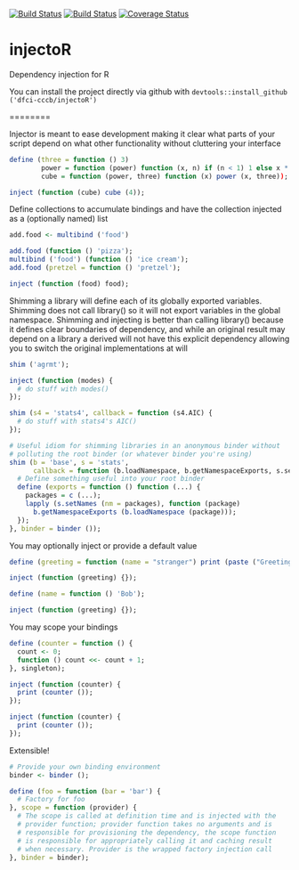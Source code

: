 [![Build Status](https://travis-ci.org/dfci-cccb/injectoR.svg?branch=master)](https://travis-ci.org/dfci-cccb/injectoR) [![Build Status](https://ci.appveyor.com/api/projects/status/github/dfci-cccb/injectoR?svg=true)](https://ci.appveyor.com/project/lev-kuznetsov/injector-ad8op) [![Coverage Status](https://coveralls.io/repos/dfci-cccb/injectoR/badge.svg)](https://coveralls.io/r/dfci-cccb/injectoR)

injectoR
========

Dependency injection for R

You can install the project directly via github with ```devtools::install_github ('dfci-cccb/injectoR')```

========

Injector is meant to ease development making it clear what parts of your script depend on what
other functionality without cluttering your interface

```R
define (three = function () 3)
        power = function (power) function (x, n) if (n < 1) 1 else x * power (x, n - 1),
        cube = function (power, three) function (x) power (x, three));

inject (function (cube) cube (4));
```

Define collections to accumulate bindings and have the collection injected as a (optionally
named) list

```R
add.food <- multibind ('food')

add.food (function () 'pizza');
multibind ('food') (function () 'ice cream');
add.food (pretzel = function () 'pretzel');

inject (function (food) food);
```

Shimming a library will define each of its globally exported variables. Shimming does not call
library() so it will not export variables in the global namespace. Shimming and injecting is
better than calling library() because it defines clear boundaries of dependency, and while an
original result may depend on a library a derived will not have this explicit dependency 
allowing you to switch the original implementations at will

```R
shim ('agrmt');

inject (function (modes) {
  # do stuff with modes()
});

shim (s4 = 'stats4', callback = function (s4.AIC) {
  # do stuff with stats4's AIC()
});

# Useful idiom for shimming libraries in an anonymous binder without
# polluting the root binder (or whatever binder you're using)
shim (b = 'base', s = 'stats',
      callback = function (b.loadNamespace, b.getNamespaceExports, s.setNames) {
  # Define something useful into your root binder
  define (exports = function () function (...) {
    packages = c (...);
    lapply (s.setNames (nm = packages), function (package)
      b.getNamespaceExports (b.loadNamespace (package)));
  });
}, binder = binder ());
```

You may optionally inject or provide a default value

```R
define (greeting = function (name = "stranger") print (paste ("Greetings,", name)));

inject (function (greeting) {});

define (name = function () 'Bob');

inject (function (greeting) {});
```

You may scope your bindings

```R
define (counter = function () {
  count <- 0;
  function () count <<- count + 1;
}, singleton);

inject (function (counter) {
  print (counter ());
});

inject (function (counter) {
  print (counter ());
});
```

Extensible!

```R
# Provide your own binding environment
binder <- binder ();

define (foo = function (bar = 'bar') {
  # Factory for foo
}, scope = function (provider) {
  # The scope is called at definition time and is injected with the
  # provider function; provider function takes no arguments and is
  # responsible for provisioning the dependency, the scope function
  # is responsible for appropriately calling it and caching result
  # when necessary. Provider is the wrapped factory injection call
}, binder = binder);
```